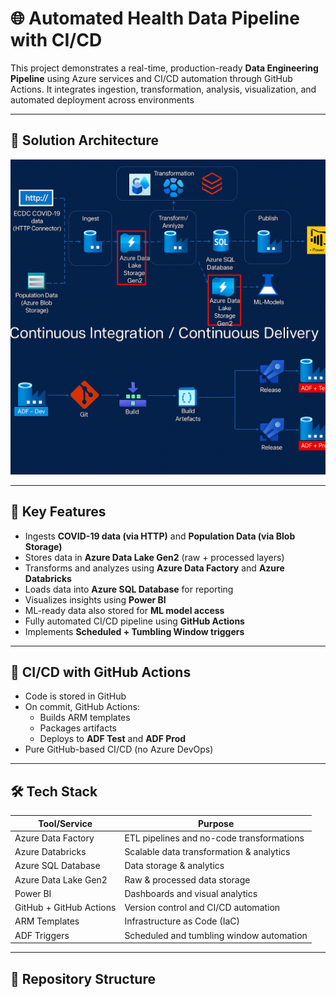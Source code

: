 # 🌐 Automated Health Data Pipeline with CI/CD

This project demonstrates a real-time, production-ready **Data Engineering Pipeline** using Azure services and CI/CD automation through GitHub Actions. It integrates ingestion, transformation, analysis, visualization, and automated deployment across environments

---

## 🔧 Solution Architecture

![Solution Architecture](https://github.com/AnmolHajnale/major-Project-cicd/blob/main/Architecture.png)

---

## 📌 Key Features

- Ingests **COVID-19 data (via HTTP)** and **Population Data (via Blob Storage)**
- Stores data in **Azure Data Lake Gen2** (raw + processed layers)
- Transforms and analyzes using **Azure Data Factory** and **Azure Databricks**
- Loads data into **Azure SQL Database** for reporting
- Visualizes insights using **Power BI**
- ML-ready data also stored for **ML model access**
- Fully automated CI/CD pipeline using **GitHub Actions**
- Implements **Scheduled + Tumbling Window triggers**

---

## 🔄 CI/CD with GitHub Actions

- Code is stored in GitHub
- On commit, GitHub Actions:
  - Builds ARM templates
  - Packages artifacts
  - Deploys to **ADF Test** and **ADF Prod**
- Pure GitHub-based CI/CD (no Azure DevOps)

---

## 🛠️ Tech Stack

| Tool/Service              | Purpose                                   |
|---------------------------|--------------------------------------------|
| Azure Data Factory        | ETL pipelines and no-code transformations |
| Azure Databricks          | Scalable data transformation & analytics  |
| Azure SQL Database        | Data storage & analytics                  |
| Azure Data Lake Gen2      | Raw & processed data storage              |
| Power BI                  | Dashboards and visual analytics           |
| GitHub + GitHub Actions   | Version control and CI/CD automation      |
| ARM Templates             | Infrastructure as Code (IaC)              |
| ADF Triggers              | Scheduled and tumbling window automation  |

---

## 📁 Repository Structure

